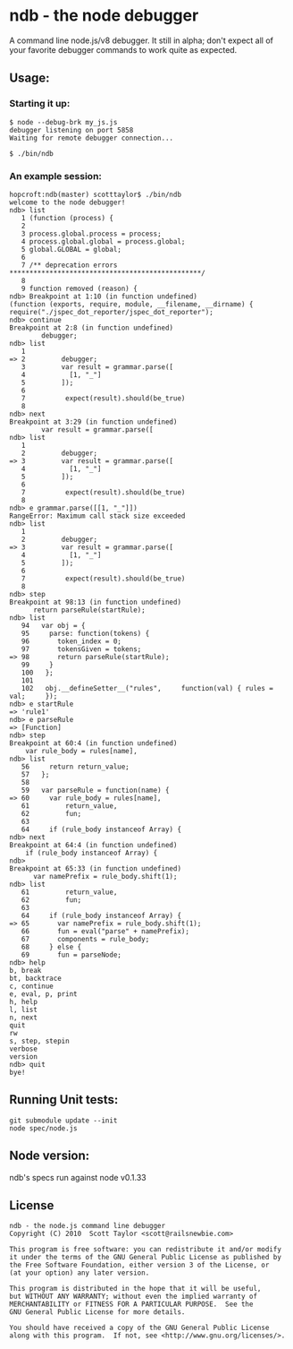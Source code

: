 
# ndb - the node debugger

A command line node.js/v8 debugger.  It still in alpha;
don't expect all of your favorite debugger commands to
work quite as expected.

## Usage:

### Starting it up:

    $ node --debug-brk my_js.js
    debugger listening on port 5858
    Waiting for remote debugger connection...

    $ ./bin/ndb

### An example session:

    hopcroft:ndb(master) scotttaylor$ ./bin/ndb
    welcome to the node debugger!
    ndb> list
       1 (function (process) {
       2
       3 process.global.process = process;
       4 process.global.global = process.global;
       5 global.GLOBAL = global;
       6
       7 /** deprecation errors ************************************************/
       8
       9 function removed (reason) {
    ndb> Breakpoint at 1:10 (in function undefined)
    (function (exports, require, module, __filename, __dirname) { require("./jspec_dot_reporter/jspec_dot_reporter");
    ndb> continue
    Breakpoint at 2:8 (in function undefined)
            debugger;
    ndb> list
       1
    => 2         debugger;
       3         var result = grammar.parse([
       4           [1, "_"]
       5         ]);
       6
       7          expect(result).should(be_true)
       8
    ndb> next
    Breakpoint at 3:29 (in function undefined)
            var result = grammar.parse([
    ndb> list
       1
       2         debugger;
    => 3         var result = grammar.parse([
       4           [1, "_"]
       5         ]);
       6
       7          expect(result).should(be_true)
       8
    ndb> e grammar.parse([[1, "_"]])
    RangeError: Maximum call stack size exceeded
    ndb> list
       1
       2         debugger;
    => 3         var result = grammar.parse([
       4           [1, "_"]
       5         ]);
       6
       7          expect(result).should(be_true)
       8
    ndb> step
    Breakpoint at 98:13 (in function undefined)
          return parseRule(startRule);
    ndb> list
       94   var obj = {
       95     parse: function(tokens) {
       96       token_index = 0;
       97       tokensGiven = tokens;
    => 98       return parseRule(startRule);
       99     }
       100   };
       101
       102   obj.__defineSetter__("rules",     function(val) { rules = val;     });
    ndb> e startRule
    => 'rule1'
    ndb> e parseRule
    => [Function]
    ndb> step
    Breakpoint at 60:4 (in function undefined)
        var rule_body = rules[name],
    ndb> list
       56     return return_value;
       57   };
       58
       59   var parseRule = function(name) {
    => 60     var rule_body = rules[name],
       61         return_value,
       62         fun;
       63
       64     if (rule_body instanceof Array) {
    ndb> next
    Breakpoint at 64:4 (in function undefined)
        if (rule_body instanceof Array) {
    ndb>
    Breakpoint at 65:33 (in function undefined)
          var namePrefix = rule_body.shift(1);
    ndb> list
       61         return_value,
       62         fun;
       63
       64     if (rule_body instanceof Array) {
    => 65       var namePrefix = rule_body.shift(1);
       66       fun = eval("parse" + namePrefix);
       67       components = rule_body;
       68     } else {
       69       fun = parseNode;
    ndb> help
    b, break
    bt, backtrace
    c, continue
    e, eval, p, print
    h, help
    l, list
    n, next
    quit
    rw
    s, step, stepin
    verbose
    version
    ndb> quit
    bye!


## Running Unit tests:

    git submodule update --init
    node spec/node.js

## Node version:

ndb's specs run against node v0.1.33

## License

    ndb - the node.js command line debugger
    Copyright (C) 2010  Scott Taylor <scott@railsnewbie.com>

    This program is free software: you can redistribute it and/or modify
    it under the terms of the GNU General Public License as published by
    the Free Software Foundation, either version 3 of the License, or
    (at your option) any later version.

    This program is distributed in the hope that it will be useful,
    but WITHOUT ANY WARRANTY; without even the implied warranty of
    MERCHANTABILITY or FITNESS FOR A PARTICULAR PURPOSE.  See the
    GNU General Public License for more details.

    You should have received a copy of the GNU General Public License
    along with this program.  If not, see <http://www.gnu.org/licenses/>.
